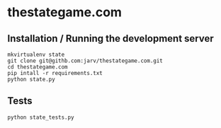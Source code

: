 thestategame.com
================

Installation / Running the development server
---------------------------------------------

    mkvirtualenv state
    git clone git@githb.com:jarv/thestategame.com.git
    cd thestategame.com
    pip intall -r requirements.txt
    python state.py

Tests
-----

    python state_tests.py



